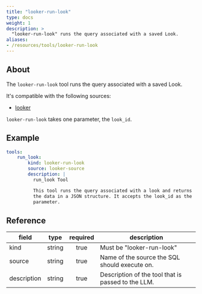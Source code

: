 ```yaml
---
title: "looker-run-look"
type: docs
weight: 1
description: >
  "looker-run-look" runs the query associated with a saved Look.
aliases:
- /resources/tools/looker-run-look
---
```


## About

The `looker-run-look` tool runs the query associated with a
saved Look.

It's compatible with the following sources:

- [looker](../../sources/looker.md)

`looker-run-look` takes one parameter, the `look_id`.

## Example

```yaml
tools:
    run_look:
        kind: looker-run-look
        source: looker-source
        description: |
          run_look Tool

          This tool runs the query associated with a look and returns
          the data in a JSON structure. It accepts the look_id as the
          parameter.
```

## Reference

| **field**   |                  **type**                  | **required** | **description**                                                                                  |
|-------------|:------------------------------------------:|:------------:|--------------------------------------------------------------------------------------------------|
| kind        |                   string                   |     true     | Must be "looker-run-look"                                                                        |
| source      |                   string                   |     true     | Name of the source the SQL should execute on.                                                    |
| description |                   string                   |     true     | Description of the tool that is passed to the LLM.                                               |
